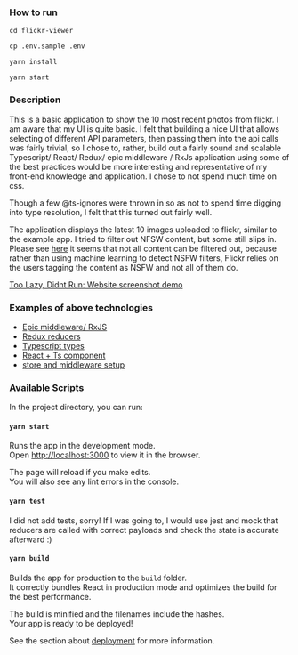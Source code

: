 ### How to run

```cd flickr-viewer```

```cp .env.sample .env```

```yarn install```

```yarn start```


### Description

This is a basic application to show the 10 most recent photos from flickr.
I am aware that my UI is quite basic. I felt that building a nice UI that allows selecting
of different API parameters, then passing them into the api calls was fairly trivial, so
I chose to, rather, build out a fairly sound and scalable Typescript/ React/ Redux/ epic middleware / RxJs
application using some of the best practices would be more interesting and representative of my
front-end knowledge and application. I chose to not spend much time on css.

Though a few @ts-ignores were thrown in so as not to spend time digging into type resolution, I felt that
this turned out fairly well.

The application displays the latest 10 images uploaded to flickr, similar to the example app.
I tried to filter out NFSW content, but some still slips in.
Please see [here](https://www.flickr.com/help/forum/en-us/72157690999953734/) it seems that not all content can be filtered out, because
rather than using machine learning to detect NSFW filters, Flickr relies on the users tagging the content as NSFW and not all of them do.

[Too Lazy, Didnt Run: Website screenshot demo](https://drive.google.com/file/d/11Vh0NR9DTT7KGdo-wdNtDGnKribaIPGU/view?usp=sharing)

### Examples of above technologies
* [Epic middleware/ RxJS](https://github.com/GrantEaton/flickr-viewer/blob/master/src/epics/image-epics.ts#L27)
* [Redux reducers](https://github.com/GrantEaton/flickr-viewer/blob/master/src/reducers/image-reducers.ts#L11)
* [Typescript types](https://github.com/GrantEaton/flickr-viewer/blob/master/src/types/types.ts#L1)
* [React + Ts component](https://github.com/GrantEaton/flickr-viewer/blob/master/src/components/ImageDashboard.tsx#L36)
* [store and middleware setup](https://github.com/GrantEaton/flickr-viewer/blob/master/src/store/index.ts#L1)

### Available Scripts

In the project directory, you can run:

#### `yarn start`

Runs the app in the development mode.<br />
Open [http://localhost:3000](http://localhost:3000) to view it in the browser.

The page will reload if you make edits.<br />
You will also see any lint errors in the console.

#### `yarn test`

I did not add tests, sorry! If I was going to, I would use jest and mock that
reducers are called with correct payloads and check the state is accurate afterward :)

#### `yarn build`

Builds the app for production to the `build` folder.<br />
It correctly bundles React in production mode and optimizes the build for the best performance.

The build is minified and the filenames include the hashes.<br />
Your app is ready to be deployed!

See the section about [deployment](https://facebook.github.io/create-react-app/docs/deployment) for more information.
